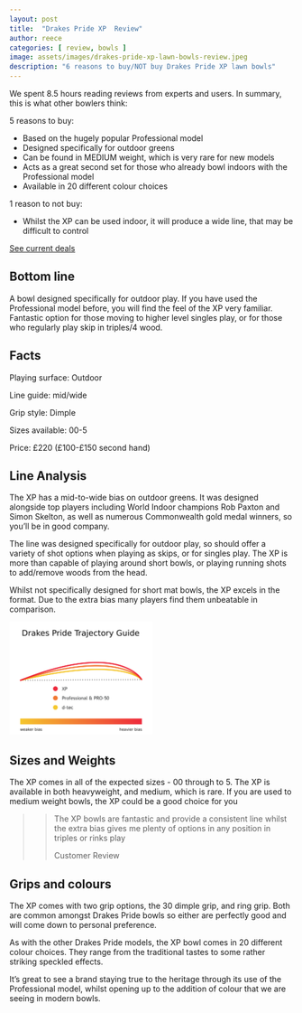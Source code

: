 ```yaml
---
layout: post
title:  "Drakes Pride XP  Review"
author: reece
categories: [ review, bowls ]
image: assets/images/drakes-pride-xp-lawn-bowls-review.jpeg
description: "6 reasons to buy/NOT buy Drakes Pride XP lawn bowls"
---
```


<div class="overview" markdown="1">

We spent  8.5 hours reading reviews from experts and users. In summary, this is what other bowlers think:

5 reasons to buy:
* Based on the hugely popular Professional model
* Designed specifically for outdoor greens
* Can be found in MEDIUM weight, which is very rare for new models
* Acts as a great second set for those who already bowl indoors with the Professional model
* Available in 20 different colour choices




1 reason to not buy:
* Whilst the XP can be used indoor, it will produce a wide line, that may be difficult to control


<div class="stars">
  <i class="fas fa-star"></i>
  <i class="fas fa-star"></i>
  <i class="fas fa-star"></i>
  <i class="fas fa-star"></i>
  <i class="fas fa-star"></i>
</div>

<a href="https://www.amazon.co.uk/gp/product/B07L5NC66P/ref=as_li_qf_asin_il_tl?ie=UTF8&tag=jackhighbow0a-21&creative=6738&linkCode=as2&creativeASIN=B07L5NC66P&linkId=914744cf2972eafc0cd25405c1cbfcc8"  class="btn more"  target="_blank">See current deals</a>

</div>

## Bottom line
A bowl designed specifically for outdoor play. If you have used the Professional model before, you will find the feel of the XP very familiar. Fantastic option for those moving to higher level singles play, or for those who regularly play skip in triples/4 wood.

## Facts

Playing surface: Outdoor

Line guide: mid/wide

Grip style: Dimple

Sizes available: 00-5

Price: £220 (£100-£150 second hand)


## Line Analysis

The XP has a mid-to-wide bias on outdoor greens. It was designed alongside top players including World Indoor champions Rob Paxton and Simon Skelton, as well as numerous Commonwealth gold medal winners, so you’ll be in good company.

The line was designed specifically for outdoor play, so should offer a variety of shot options when playing as skips, or for singles play. The XP is more than capable of playing around short bowls, or playing running shots to add/remove woods from the head.

Whilst not specifically designed for short mat bowls, the XP excels in the format. Due to the extra bias many players find them unbeatable in comparison.

<img src="/assets/images/drakes-pride-trajectory-guide-2020.png" alt="Trajectory guide/bias guide for Drakes Pride lawn bowl models"  height="200px" />

## Sizes and Weights

The XP comes in all of the expected sizes - 00 through to 5. The XP is available in both heavyweight, and medium, which is rare. If you are used to medium weight bowls, the XP could be a good choice for you

>> The XP bowls are fantastic and provide a consistent line whilst the extra bias gives me plenty of options in any position in triples or rinks play
>>
>> Customer Review

## Grips and colours

The XP comes with two grip options, the 30 dimple grip, and ring grip. Both are common amongst Drakes Pride bowls so either are perfectly good and will come down to personal preference.

As with the other Drakes Pride models, the XP bowl comes in 20 different colour choices. They range from the traditional tastes to some rather striking speckled effects. 

It’s great to see a brand staying true to the heritage through its use of the Professional model, whilst opening up to the addition of colour that we are seeing in modern bowls.
